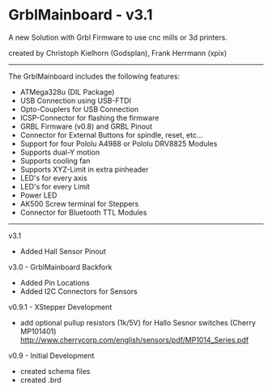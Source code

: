 GrblMainboard - v3.1
=============

A new Solution with Grbl Firmware to use cnc mills or 3d printers.

created by Christoph Kielhorn (Godsplan), Frank Herrmann (xpix)

---------------

The GrblMainboard includes the following features:

- ATMega328u (DIL Package)
- USB Connection using USB-FTDI
- Opto-Couplers for USB Connection
- ICSP-Connector for flashing the firmware
- GRBL Firmware (v0.8) and GRBL Pinout
- Connector for External Buttons for spindle, reset, etc...
- Support for four Pololu A4988 or Pololu DRV8825 Modules
- Supports dual-Y motion
- Supports cooling fan
- Supports XYZ-Limit in extra pinheader
- LED's for every axis
- LED's for every Limit
- Power LED
- AK500 Screw terminal for Steppers
- Connector for Bluetooth TTL Modules


---------------
v3.1
- Added Hall Sensor Pinout

v3.0 - GrblMainboard Backfork
- Added Pin Locations
- Added I2C Connectors for Sensors

v0.9.1 - XStepper Development

- add optional pullup resistors (1k/5V) for Hallo Sesnor switches (Cherry MP101401)
   http://www.cherrycorp.com/english/sensors/pdf/MP1014_Series.pdf


v0.9 - Initial Development

- created schema files
- created .brd
